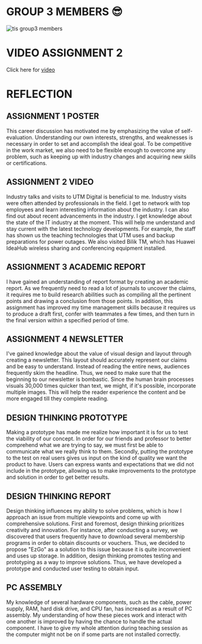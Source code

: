 # GROUP 3 MEMBERS 😎
![tis group3 members](https://github.com/yuhan00000/SECPH-Year1-Sem1/assets/148309770/6953fb97-a70e-4a80-b14a-a640e812c88d)

# VIDEO ASSIGNMENT 2
Click here for [video](https://youtu.be/txiz29MHVzg?feature=shared) <br>

# REFLECTION
## ASSIGNMENT 1 POSTER
This career discussion has motivated me by emphasizing the value of self-evaluation. Understanding our own interests, strengths, and weaknesses is necessary in order to set and accomplish the ideal goal. To be competitive in the work market, we also need to be flexible enough to overcome any problem, such as keeping up with industry changes and acquiring new skills or certifications.

## ASSIGNMENT 2 VIDEO
Industry talks and visits to UTM Digital is beneficial to me. Industry visits were often attended by professionals in the field. I get to network with top employees and learn interesting information about the industry. I can also find out about recent advancements in the industry. I get knowledge about the state of the IT industry at the moment. This will help me understand and stay current with the latest technology developments. For example, the staff has shown us the teaching technologies that UTM uses and backup preparations for power outages. We also visited Bilik TM, which has Huawei IdeaHub wireless sharing and conferencing equipment installed.

## ASSIGNMENT 3 ACADEMIC REPORT
I have gained an understanding of report format by creating an academic report. As we frequently need to read a lot of journals to uncover the claims, it requires me to build research abilities such as compiling all the pertinent points and drawing a conclusion from those points. In addition, this assignment has improved my time management skills because it requires us to produce a draft first, confer with teammates a few times, and then turn in the final version within a specified period of time.

## ASSIGNMENT 4 NEWSLETTER
I've gained knowledge about the value of visual design and layout through creating a newsletter. This layout should accurately represent our claims and be easy to understand. Instead of reading the entire news, audiences frequently skim the headline. Thus, we need to make sure that the beginning to our newsletter is bombastic. Since the human brain processes visuals 30,000 times quicker than text, we might, if it's possible, incorporate multiple images. This will help the reader experience the content and be more engaged till they complete reading.

## DESIGN THINKING PROTOTYPE
Making a prototype has made me realize how important it is for us to test the viability of our concept. In order for our friends and professor to better comprehend what we are trying to say, we must first be able to communicate what we really think to them. Secondly, putting the prototype to the test on real users gives us input on the kind of quality we want the product to have. Users can express wants and expectations that we did not include in the prototype, allowing us to make improvements to the prototype and solution in order to get better results.

## DESIGN THINKING REPORT
Design thinking influences my ability to solve problems, which is how I approach an issue from multiple viewpoints and come up with comprehensive solutions. First and foremost, design thinking prioritizes creativity and innovation. For instance, after conducting a survey, we discovered that users frequently have to download several membership programs in order to obtain discounts or vouchers. Thus, we decided to propose "EzGo" as a solution to this issue because it is quite inconvenient and uses up storage. In addition, design thinking promotes testing and prototyping as a way to improve solutions. Thus, we have developed a prototype and conducted user testing to obtain input.

## PC ASSEMBLY
My knowledge of several hardware components, such as the cable, power supply, RAM, hard disk drive, and CPU fan, has increased as a result of PC assembly. My understanding of how these pieces work and interact with one another is improved by having the chance to handle the actual component. I have to give my whole attention during teaching session as the computer might not be on if some parts are not installed correctly. 
